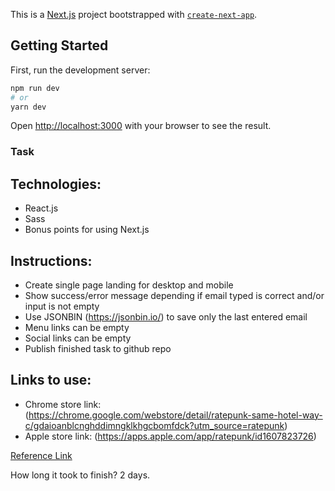 This is a [Next.js](https://nextjs.org/) project bootstrapped with [`create-next-app`](https://github.com/vercel/next.js/tree/canary/packages/create-next-app).

## Getting Started

First, run the development server:

```bash
npm run dev
# or
yarn dev
```

Open [http://localhost:3000](http://localhost:3000) with your browser to see the result.

### Task

## Technologies:

- React.js
- Sass
- Bonus points for using Next.js

## Instructions:

- Create single page landing for desktop and mobile
- Show success/error message depending if email typed is correct and/or input is not empty
- Use JSONBIN (https://jsonbin.io/) to save only the last entered email
- Menu links can be empty
- Social links can be empty
- Publish finished task to github repo

## Links to use:

- Chrome store link: (https://chrome.google.com/webstore/detail/ratepunk-same-hotel-way-c/gdaioanblcnghddimngklkhgcbomfdck?utm_source=ratepunk)
- Apple store link: (https://apps.apple.com/app/ratepunk/id1607823726)


[Reference Link](https://xd.adobe.com/view/71b314b1-abe5-4705-8721-c8608a7eb26d-24e0/)

How long it took to finish? 2 days.
